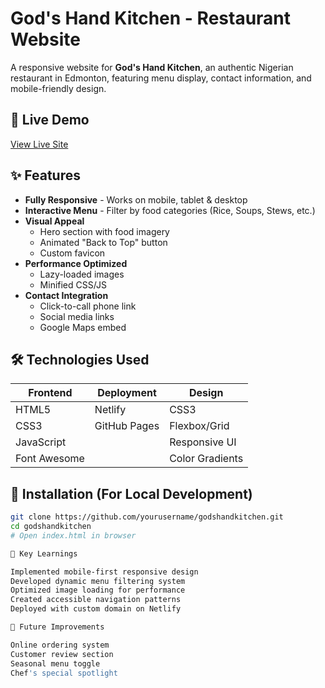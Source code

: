 # God's Hand Kitchen - Restaurant Website


A responsive website for **God's Hand Kitchen**, an authentic Nigerian restaurant in Edmonton, featuring menu display, contact information, and mobile-friendly design.

## 🚀 Live Demo
[View Live Site](https://luxury-gnome-c00e86.netlify.app/)

## ✨ Features
- **Fully Responsive** - Works on mobile, tablet & desktop
- **Interactive Menu** - Filter by food categories (Rice, Soups, Stews, etc.)
- **Visual Appeal**  
  - Hero section with food imagery
  - Animated "Back to Top" button
  - Custom favicon
- **Performance Optimized**  
  - Lazy-loaded images
  - Minified CSS/JS
- **Contact Integration**  
  - Click-to-call phone link
  - Social media links
  - Google Maps embed

## 🛠️ Technologies Used
| Frontend       | Deployment     | Design         |
|----------------|----------------|----------------|
| HTML5          | Netlify        | CSS3           |
| CSS3           | GitHub Pages   | Flexbox/Grid   |
| JavaScript     |                | Responsive UI  |
| Font Awesome   |                | Color Gradients|


## 🔧 Installation (For Local Development)
```bash
git clone https://github.com/yourusername/godshandkitchen.git
cd godshandkitchen
# Open index.html in browser

🌟 Key Learnings

Implemented mobile-first responsive design
Developed dynamic menu filtering system
Optimized image loading for performance
Created accessible navigation patterns
Deployed with custom domain on Netlify

🚧 Future Improvements

Online ordering system
Customer review section
Seasonal menu toggle
Chef's special spotlight